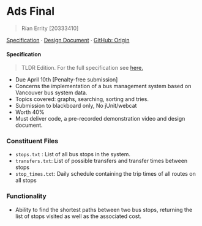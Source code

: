 # Ads Final
> Rían Errity [20333410]

[Specification](docs/spec.pdf) ·
[Design Document](docs/design.md) · 
[GitHub: Origin](https://github.com/ParadauxIO/csu22012-final)

#### Specification

> TLDR Edition. For the full specification see [here.](docs/spec.pdf)

- Due April 10th [Penalty-free submission]
- Concerns the implementation of a bus management system based on
Vancouver bus system data.
- Topics covered: graphs, searching, sorting and tries.
- Submission to blackboard only, No jUnit/webcat
- Worth 40%
- Must deliver code, a pre-recorded demonstration video and design document.

### Constituent Files
- `stops.txt` : List of all bus stops in the system.
- `transfers.txt`: List of possible transfers and transfer times between stops
- `stop_times.txt`: Daily schedule containing the trip times of all routes on all stops

### Functionality
- Ability to find the shortest paths between two bus stops, returning the list of stops visited as well as the associated cost.

### 